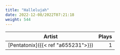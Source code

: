 ```yaml
---
title: "Hallelujah"
date: 2022-12-08/2022T07:21:18
weight: 544
---
```




 Artist | Plays 
----- | -----:
[Pentatonix]({{< ref "a655231">}}) | 1
